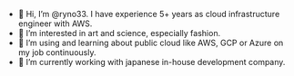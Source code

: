 - 👋 Hi, I’m @ryno33. I have experience 5+ years as cloud infrastructure engineer with AWS.
- 👀 I’m interested in art and science, especially fashion.
- 🌱 I’m using and learning about public cloud like AWS, GCP or Azure on my job continuously.
- 🏢 I’m currently working with japanese in-house development company.

<!---
ryno33/ryno33 is a ✨ special ✨ repository because its `README.md` (this file) appears on your GitHub profile.
You can click the Preview link to take a look at your changes.
--->
